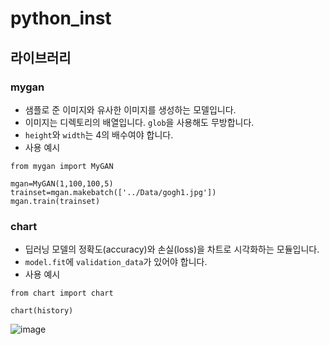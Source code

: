 # python_inst

## 라이브러리
### mygan
- 샘플로 준 이미지와 유사한 이미지를 생성하는 모델입니다.
- 이미지는 디렉토리의 배열입니다. `glob`을 사용해도 무방합니다.
- `height`와 `width`는 4의 배수여야 합니다.
- 사용 예시
```
from mygan import MyGAN

mgan=MyGAN(1,100,100,5)
trainset=mgan.makebatch(['../Data/gogh1.jpg'])
mgan.train(trainset)
```
### chart
- 딥러닝 모델의 정확도(accuracy)와 손실(loss)을 차트로 시각화하는 모듈입니다.
- `model.fit`에 `validation_data`가 있어야 합니다.
- 사용 예시
```
from chart import chart

chart(history)
```

![image](https://user-images.githubusercontent.com/80088464/223640515-b1a36143-9fd5-430d-8187-162976c0dd9d.png)
